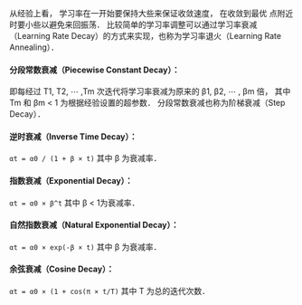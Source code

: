 从经验上看， 学习率在一开始要保持大些来保证收敛速度， 在收敛到最优
点附近时要小些以避免来回振荡． 比较简单的学习率调整可以通过学习率衰减
（Learning Rate Decay）的方式来实现，也称为学习率退火（Learning Rate Annealing）．

#### 分段常数衰减（Piecewise Constant Decay）： 
即每经过 T1, T2, ⋯ ,Tm 次迭代将学习率衰减为原来的 β1, β2, ⋯ , βm 倍， 其中 Tm 和 βm < 1 为根据经验设置的超参数． 
分段常数衰减也称为阶梯衰减（Step Decay）．
#### 逆时衰减（Inverse Time Decay）：
`αt = α0 / (1 + β × t)`
其中 β 为衰减率．
#### 指数衰减（Exponential Decay）：
`αt = α0 × β^t`
其中 β < 1为衰减率．
#### 自然指数衰减（Natural Exponential Decay）：
`αt = α0 × exp(-β × t)`
其中 β 为衰减率．
#### 余弦衰减（Cosine Decay）：
`αt = α0 × (1 + cos(π × t/T)`
其中 T 为总的迭代次数．